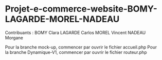 # Projet-e-commerce-website-BOMY-LAGARDE-MOREL-NADEAU

Contribuants :
BOMY Clara
LAGARDE Carlos
MOREL Vincent
NADEAU Morgane

Pour la branche mock-up, commencer par ouvrir le fichier accueil.php
Pour la branche Dynamique-V1, commencer par ouvrir le fichier routeur.php
